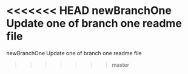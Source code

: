 <<<<<<< HEAD
newBranchOne
Update one of branch one readme file
=======
newBranchOne
Update one of branch one readme file
>>>>>>> master

